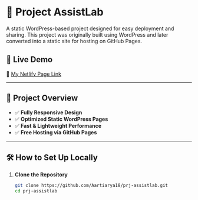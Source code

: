 # 📌 Project AssistLab  

A static WordPress-based project designed for easy deployment and sharing. This project was originally built using WordPress and later converted into a static site for hosting on GitHub Pages.

## 🚀 Live Demo  
🔗 [My Netlify Page Link](https://project1-by-arti.netlify.app/) 

---

## 📂 Project Overview  
- ✅ **Fully Responsive Design**  
- ✅ **Optimized Static WordPress Pages**  
- ✅ **Fast & Lightweight Performance**  
- ✅ **Free Hosting via GitHub Pages**  

---

## 🛠 How to Set Up Locally  

1. **Clone the Repository**  
   ```bash
   git clone https://github.com/Aartiarya18/prj-assistlab.git
   cd prj-assistlab

